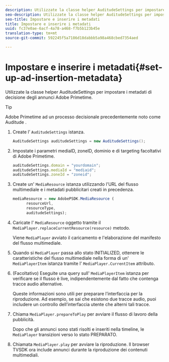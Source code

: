 ```yaml
---
description: Utilizzate la classe helper AuditudeSettings per impostare i metadati di decisione degli annunci Adobe Primetime.
seo-description: Utilizzate la classe helper AuditudeSettings per impostare i metadati di decisione degli annunci Adobe Primetime.
seo-title: Impostare e inserire i metadati
title: Impostare e inserire i metadati
uuid: fc37e0ae-6acf-4a78-a468-f7b5b123b45e
translation-type: tm+mt
source-git-commit: 592245f5a7186d18dabbb5a98a468cbed7354aed

---
```



# Impostare e inserire i metadati{#set-up-ad-insertion-metadata}

Utilizzate la classe helper AuditudeSettings per impostare i metadati di decisione degli annunci Adobe Primetime.

>[!TIP]
>
>Adobe Primetime ad un processo decisionale precedentemente noto come Auditude .

1. Create l’ `AuditudeSettings` istanza.

   ```java
   AuditudeSettings auditudeSettings = new AuditudeSettings();
   ```

1. Impostate i parametri mediaID, zoneID, dominio e di targeting facoltativi di Adobe Primetime.

   ```js
   auditudeSettings.domain = "yourdomain"; 
   auditudeSettings.mediaId = "mediaid"; 
   auditudeSettings.zoneId = "zoneid";
   ```

1. Create un&#39; `MediaResource` istanza utilizzando l&#39;URL del flusso multimediale e i metadati pubblicitari creati in precedenza.

   ```js
   mediaResource = new AdobePSDK.MediaResource ( 
         resourceUrl, 
         resourceType,  
         auditudeSettings);
   ```

1. Caricate l&#39; `MediaResource` oggetto tramite il `MediaPlayer.replaceCurrentResource(resource)` metodo.

   Viene `MediaPlayer` avviato il caricamento e l&#39;elaborazione del manifesto del flusso multimediale.

1. Quando si `MediaPlayer` passa allo stato INITIALIZED, ottenere le caratteristiche del flusso multimediale nella forma di un&#39; `MediaPlayerItem` istanza tramite l&#39; `MediaPlayer.CurrentItem` attributo.
1. (Facoltativo) Eseguite una query sull&#39; `MediaPlayerItem` istanza per verificare se il flusso è live, indipendentemente dal fatto che contenga tracce audio alternative.

   Queste informazioni sono utili per preparare l’interfaccia per la riproduzione. Ad esempio, se sai che esistono due tracce audio, puoi includere un controllo dell’interfaccia utente che alterni tali tracce.

1. Chiama `MediaPlayer.prepareToPlay` per avviare il flusso di lavoro della pubblicità.

   Dopo che gli annunci sono stati risolti e inseriti nella timeline, le `  MediaPlayer ` transizioni verso lo stato PREPARATO.
1. Chiamata `MediaPlayer.play` per avviare la riproduzione.
Il browser TVSDK ora include annunci durante la riproduzione dei contenuti multimediali.
